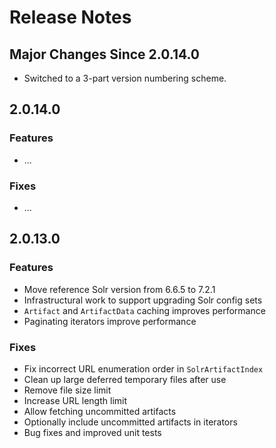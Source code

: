 # Release Notes

## Major Changes Since 2.0.14.0

*   Switched to a 3-part version numbering scheme.

## 2.0.14.0

### Features

*   ...

### Fixes

*   ...

## 2.0.13.0

### Features

*   Move reference Solr version from 6.6.5 to 7.2.1
*   Infrastructural work to support upgrading Solr config sets
*   `Artifact` and `ArtifactData` caching improves performance
*   Paginating iterators improve performance

### Fixes

*   Fix incorrect URL enumeration order in `SolrArtifactIndex`
*   Clean up large deferred temporary files after use
*   Remove file size limit
*   Increase URL length limit
*   Allow fetching uncommitted artifacts
*   Optionally include uncommitted artifacts in iterators
*   Bug fixes and improved unit tests
